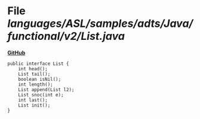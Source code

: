 # File _languages/ASL/samples/adts/Java/functional/v2/List.java_
**[GitHub](https://github.com/softlang/yas/blob/master/languages/ASL/samples/adts/Java/functional/v2/List.java)**
```
public interface List {
	int head();
	List tail();
	boolean isNil();
	int length();
	List append(List l2);
	List snoc(int e);
	int last();
	List init();
}
```
